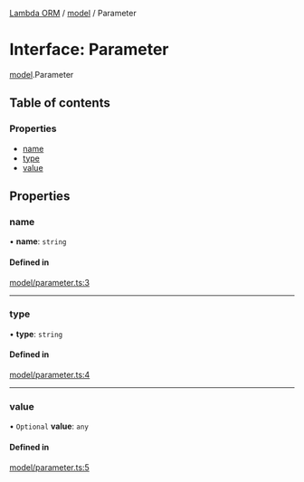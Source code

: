[Lambda ORM](../README.md) / [model](../modules/model.md) / Parameter

# Interface: Parameter

[model](../modules/model.md).Parameter

## Table of contents

### Properties

- [name](model.Parameter.md#name)
- [type](model.Parameter.md#type)
- [value](model.Parameter.md#value)

## Properties

### name

• **name**: `string`

#### Defined in

[model/parameter.ts:3](https://github.com/FlavioLionelRita/lambda-orm/blob/daf3ab1/src/orm/model/parameter.ts#L3)

___

### type

• **type**: `string`

#### Defined in

[model/parameter.ts:4](https://github.com/FlavioLionelRita/lambda-orm/blob/daf3ab1/src/orm/model/parameter.ts#L4)

___

### value

• `Optional` **value**: `any`

#### Defined in

[model/parameter.ts:5](https://github.com/FlavioLionelRita/lambda-orm/blob/daf3ab1/src/orm/model/parameter.ts#L5)
